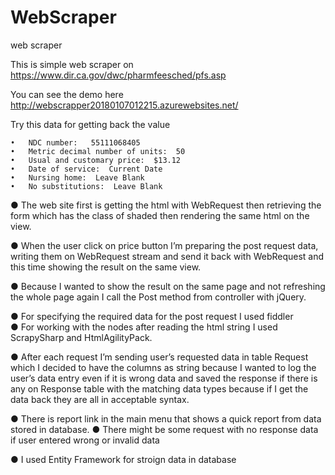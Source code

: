 # WebScraper
web scraper

This is simple web scraper on https://www.dir.ca.gov/dwc/pharmfeesched/pfs.asp

You can see the demo here http://webscrapper20180107012215.azurewebsites.net/

Try this data for getting back the value

    •	NDC number:   55111068405     
    •	Metric decimal number of units:  50 
    •	Usual and customary price:  $13.12 
    •	Date of service:  Current Date
    •	Nursing home:  Leave Blank
    •	No substitutions:  Leave Blank

  ● The web site first is getting the html with WebRequest then retrieving the form which has the class of shaded then rendering the same html on the view.
  
  ● When the user click on price button I’m preparing the post request data, writing them on WebRequest stream and send it back with WebRequest and this time showing the result on the same view.
  
  ● Because I wanted to show the result on the same page and not refreshing the whole page again I call the Post method from controller with jQuery.
  
  ● For specifying the required data for the post request I used fiddler  
  ● For working with the nodes after reading the html string I used ScrapySharp and HtmlAgilityPack.
  
  ● After each request I’m sending user’s requested data in table Request which I decided to have the columns as string because I wanted to log the user’s data entry even if it is wrong data and saved the response if there is any on Response table with the matching data types because if I get the data back they are all in acceptable syntax.
  
● There is report link in the main menu that shows a quick report from data stored in database. 
● There might be some request with no response data if user entered wrong or invalid data

● I used Entity Framework for stroign data in database

